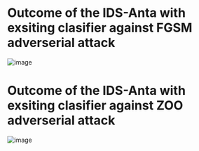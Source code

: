 # Outcome of the IDS-Anta with exsiting clasifier against  FGSM adverserial attack 


![image](https://github.com/kousikbarik/lab-ids-anta/assets/91803246/a0c46885-54f0-4759-8052-2b3d4464f3e5)



# Outcome of the IDS-Anta with exsiting clasifier against  ZOO adverserial attack 


![image](https://github.com/kousikbarik/lab-ids-anta/assets/91803246/3a07f860-9383-4f20-a0f4-cf80e24b107d)





